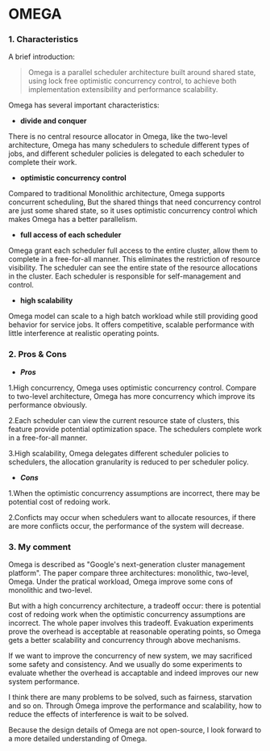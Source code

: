 # OMEGA
### 1. Characteristics
A brief introduction:
>Omega is a parallel scheduler architecture built around shared state, using lock free optimistic concurrency control, to achieve both implementation extensibility and performance scalability.

Omega has several important characteristics:

- **divide and conquer**

There is no central resource allocator in Omega, like the two-level architecture, Omega has many schedulers to schedule different types of jobs, and different scheduler policies is delegated to each scheduler to complete their work.

- **optimistic concurrency control**

Compared to traditional Monolithic architecture, Omega supports concurrent scheduling, 
But the shared things that need concurrency control are just some shared state, so it uses optimistic concurrency control which makes Omega has a better parallelism.

- **full access of each scheduler**

Omega grant each scheduler full access to the entire cluster, allow them to complete in a free-for-all manner. This eliminates the restriction of resource visibility. The scheduler can see the entire state of the resource allocations in the cluster. Each scheduler is responsible for self-management and control.

- **high scalability**

Omega model can scale to a high batch workload while still providing good behavior for service jobs. It offers competitive, scalable performance with little interference at realistic operating points.

### 2. Pros & Cons
- ***Pros***

1.High concurrency, Omega uses optimistic concurrency control. Compare to two-level architecture, Omega has more concurrency which improve its performance obviously.

2.Each scheduler can view the current resource state of clusters, this feature provide potential optimization space. The schedulers complete work in a free-for-all manner.

3.High scalability, Omega delegates different scheduler policies to schedulers, the allocation granularity is reduced to per scheduler policy.

- ***Cons***

1.When the optimistic concurrency assumptions are incorrect, there may be potential cost of redoing work.

 2.Conficts may occur when schedulers want to allocate resources, if there are more conflicts occur, the performance of the system will decrease. 
 
###  3. My comment

Omega is described as \"Google\'s next-generation cluster management platform\".
The paper compare three architectures: monolithic, two-level, Omega. Under the pratical workload, Omega improve some cons of monolithic and two-level. 

But with a high concurrency architecture, a tradeoff occur: there is potential cost of redoing work when the optimistic concurrency assumptions are incorrect. The whole paper involves this tradeoff. 
Evakuation experiments prove the overhead is acceptable at reasonable operating points, so Omega gets a better scalability and concurrency through above mechanisms.

If we want to improve the concurrency of new system, we may sacrificed some safety and consistency. And we usually do some experiments to evaluate whether the overhead is accaptable and indeed improves our new system performance. 

I think there are many problems to be solved, such as fairness, starvation and so on. Through Omega improve the performance and scalability, how to reduce the effects of interference is wait to be solved.

Because the design details of Omega are not open-source, I look forward to a more detailed understanding of Omega.
